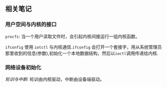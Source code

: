 ## 相关笔记



### 用户空间与内核的接口

`procfs`: 当一个用户读取文件时，会引起内核间接运行一组内核函数。

`ifconfig` 使用 `iotctl` 与内核通信.`ifconfig` 会打开一个套接字，用从系统管理员那里收到的信息(参数),初始化一个本地数据结构，然后以`ioctl`调用传递给内核.



### 网络设备初始化

*轮训与中断*: 轮训由内核驱动，中断由设备端驱动。